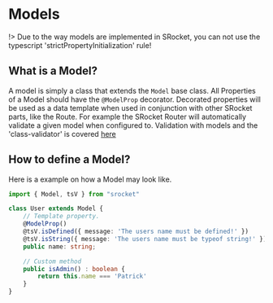 # Models


!> Due to the way models are implemented in SRocket, you can not use the typescript 'strictPropertyInitialization' rule!

## What is a Model?

A model is simply a class that extends the ```Model``` base class. 
All Properties of a Model should have the ```@ModelProp``` decorator. Decorated properties will be used as a data template when used
in conjunction with other SRocket parts, like the Route. For example the SRocket Router will automatically
validate a given model when configured to. Validation with models and the 'class-validator' is covered [here](model-validation.md)

## How to define a Model?

Here is a example on how a Model may look like.

```ts
import { Model, tsV } from "srocket"

class User extends Model {
    // Template property.
    @ModelProp()
    @tsV.isDefined({ message: 'The users name must be defined!' })
    @tsV.isString({ message: 'The users name must be typeof string!' })
    public name: string;

    // Custom method
    public isAdmin() : boolean {
        return this.name === 'Patrick'
    }
}
```